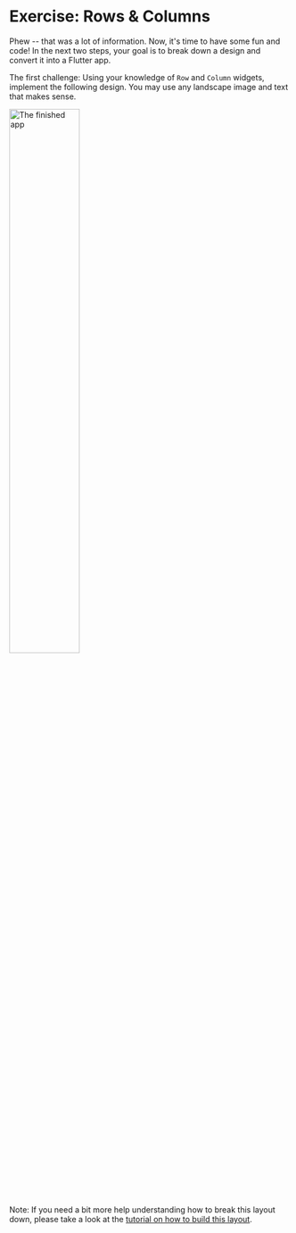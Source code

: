 # Exercise: Rows & Columns

Phew -- that was a lot of information. Now, it's time to have some fun and code!
In the next two steps, your goal is to break down a design and convert it into a
Flutter app.

The first challenge: Using your knowledge of `Row` and `Column` widgets,
implement the following design. You may use any landscape image and text that
makes sense. 

<img 
  alt="The finished app" 
  src="https://docs.flutter.dev/assets/images/docs/ui/layout/lakes.jpg" 
  style="width: 50%" 
/>

Note: If you need a bit more help understanding how to break this layout down,
please take a look at the [tutorial on how to build this
layout](https://docs.flutter.dev/development/ui/layout/tutorial).
